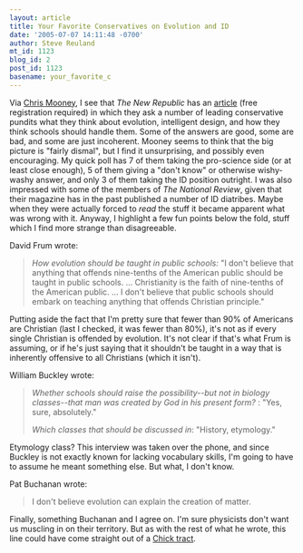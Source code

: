 ```yaml
---
layout: article
title: Your Favorite Conservatives on Evolution and ID
date: '2005-07-07 14:11:48 -0700'
author: Steve Reuland
mt_id: 1123
blog_id: 2
post_id: 1123
basename: your_favorite_c
---
```

Via [Chris Mooney](http://www.chriscmooney.com/blog.asp?Id=1961), I see that _The New Republic_ has an [article](http://www.tnr.com/doc.mhtml?i=w050704&amp;s=adler070705) (free registration required) in which they ask a number of leading conservative pundits what they think about evolution, intelligent design, and how they think schools should handle them.  Some of the answers are good, some are bad, and some are just incoherent.  Mooney seems to think that the big picture is "fairly dismal", but I find it unsurprising, and possibly even encouraging.  My quick poll has 7 of them taking the pro-science side (or at least close enough), 5 of them giving a "don't know" or otherwise wishy-washy answer, and only 3 of them taking the ID position outright.  I was also impressed with some of the members of _The National Review_, given that their magazine has in the past published a number of ID diatribes.  Maybe when they were actually forced to _read_ the stuff it became apparent what was wrong with it.  Anyway, I highlight a few fun points below the fold, stuff which I find more strange than disagreeable.

David Frum wrote:

> _How evolution should be taught in public schools:_ "I don't believe that anything that offends nine-tenths of the American public should be taught in public schools. ... Christianity is the faith of nine-tenths of the American public. ... I don't believe that public schools should embark on teaching anything that offends Christian principle." 

Putting aside the fact that I'm pretty sure that fewer than 90% of Americans are Christian (last I checked, it was fewer than 80%), it's not as if every single Christian is offended by evolution.  It's not clear if that's what Frum is assuming, or if he's just saying that it shouldn't be taught in a way that is inherently offensive to all Christians (which it isn't).  

William Buckley wrote:

> _Whether schools should raise the possibility--but not in biology classes--that man was created by God in his present form?_ : "Yes, sure, absolutely." 
> 
> _Which classes that should be discussed in_: "History, etymology." 

Etymology class?  This interview was taken over the phone, and since Buckley is not exactly known for lacking vocabulary skills, I'm going to have to assume he meant something else.  But what, I don't know.   

Pat Buchanan wrote:

>  I don't believe evolution can explain the creation of matter.

Finally, something Buchanan and I agree on.  I'm sure physicists don't want us muscling in on their territory.  But as with the rest of what he wrote, this line could have come straight out of a [Chick tract](http://www.chick.com/reading/tracts/0055/0055_01.asp).
